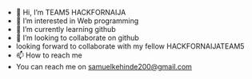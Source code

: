 - 👋 Hi, I’m TEAM5 HACKFORNAIJA
- 👀 I’m interested in Web programming
- 🌱 I’m currently learning github
- 💞️ I’m looking to collaborate on github 
- looking forward to collaborate with my fellow HACKFORNAIJATEAM5
- 📫 How to reach me
- You can reach me on samuelkehinde200@gmail.com

<!---
TEAM5 HACKFORNAIJA is a ✨ special ✨ repository because its `README.md` (this file) appears on your GitHub profile.
You can click the Preview link to take a look at your changes.
--->
